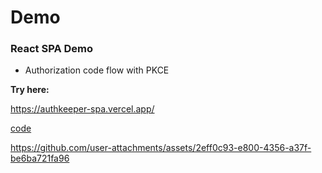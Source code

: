 

# Demo







### React SPA Demo

- Authorization code flow with PKCE

**Try here:**

https://authkeeper-spa.vercel.app/

[code](./ssr-demo)




https://github.com/user-attachments/assets/2eff0c93-e800-4356-a37f-be6ba721fa96


